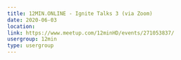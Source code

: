 ```yaml
---
title: 12MIN.ONLINE - Ignite Talks 3 (via Zoom)
date: 2020-06-03
location: 
link: https://www.meetup.com/12minHD/events/271053837/
usergroup: 12min
type: usergroup
---
```

